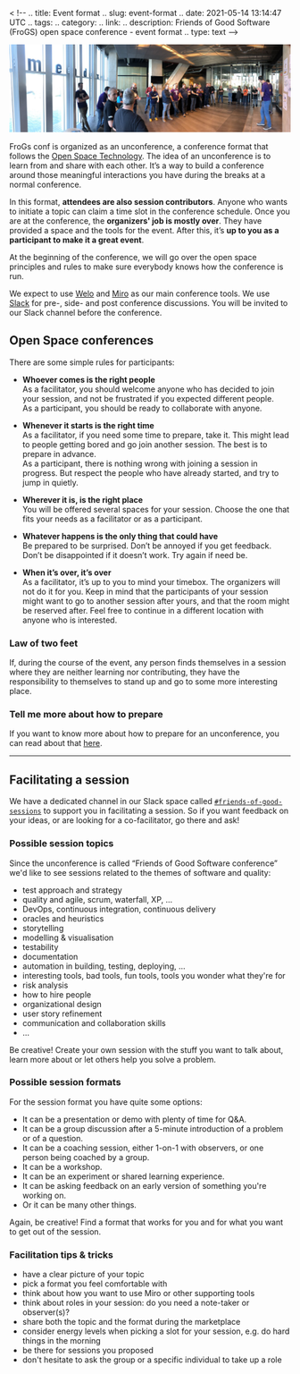 < !--
.. title: Event format
.. slug: event-format
.. date: 2021-05-14 13:14:47 UTC
.. tags: 
.. category: 
.. link: 
.. description: Friends of Good Software (FroGS) open space conference - event format
.. type: text
-->

![open space marketplace](/assets/images/event-format.jpeg)

FroGs conf is organized as an unconference, a conference format that follows the [Open Space Technology](http://en.wikipedia.org/wiki/Open_Space_Technology#Guiding_principles_and_one_law). The idea of an unconference is to learn from and share with each other. It’s a way to build a conference around those meaningful interactions you have during the breaks at a normal conference.

In this format, __attendees are also session contributors__. Anyone who wants to initiate a topic can claim a time slot in the conference schedule. Once you are at the conference, the __organizers' job is mostly over__. They have provided a space and the tools for the event. After this, it’s __up to you as a participant to make it a great event__.

At the beginning of the conference, we will go over the open space principles and rules to make sure everybody knows how the conference is run.

We expect to use [Welo](https://www.welo.space/) and [Miro](https://miro.com/) as our main conference tools. We use [Slack](http://slack.com/) for pre-, side- and post conference discussions. You will be invited to our Slack channel before the conference.


## Open Space conferences

There are some simple rules for participants:

- __Whoever comes is the right people__  
	As a facilitator, you should welcome anyone who has decided to join your session, and not be frustrated if you expected different people.  
	As a participant, you should be ready to collaborate with anyone.

- __Whenever it starts is the right time__  
	As a facilitator, if you need some time to prepare, take it. This might lead to people getting bored and go join another session. The best is to prepare in advance.  
	As a participant, there is nothing wrong with joining a session in progress. But respect the people who have already started, and try to jump in quietly.

- __Wherever it is, is the right place__  
	You will be offered several spaces for your session. Choose the one that fits your needs as a facilitator or as a participant.

- __Whatever happens is the only thing that could have__  
	Be prepared to be surprised. Don’t be annoyed if you get feedback. Don’t be disappointed if it doesn’t work. Try again if need be.

- __When it’s over, it’s over__  
	As a facilitator, it’s up to you to mind your timebox. The organizers will not do it for you. Keep in mind that the participants of your session might want to go to another session after yours, and that the room might be reserved after. Feel free to continue in a different location with anyone who is interested.

### Law of two feet
If, during the course of the event, any person finds themselves in a session where they are neither learning nor contributing, they have the responsibility to themselves to stand up and go to some more interesting place.

### Tell me more about how to prepare

If you want to know more about how to prepare for an unconference, you can read about that [here](https://unconference.net/unconferencing-how-to-prepare-to-attend-an-unconference/).

---

## <a name="facilitating-a-session"></a> Facilitating a session

We have a dedicated channel in our Slack space called [`#friends-of-good-sessions`](https://frogsconf.slack.com/archives/C02QF5ME277) to support you in facilitating a session. So if you want feedback on your ideas, or are looking for a co-facilitator, go there and ask!

### Possible session topics

Since the unconference is called “Friends of Good Software conference” we'd like to see sessions related to the themes of software and quality:

- test approach and strategy
- quality and agile, scrum, waterfall, XP, ...
- DevOps, continuous integration, continuous delivery
- oracles and heuristics
- storytelling
- modelling & visualisation
- testability
- documentation
- automation in building, testing, deploying, ...
- interesting tools, bad tools, fun tools, tools you wonder what they're for
- risk analysis
- how to hire people
- organizational design
- user story refinement
- communication and collaboration skills
- ...

Be creative! Create your own session with the stuff you want to talk about, learn more about or let others help you solve a problem.


### Possible session formats

For the session format you have quite some options:

- It can be a presentation or demo with plenty of time for Q&A.
- It can be a group discussion after a 5-minute introduction of a problem or of a question.
- It can be a coaching session, either 1-on-1 with observers, or one person being coached by a group.
- It can be a workshop.
- It can be an experiment or shared learning experience.
- It can be asking feedback on an early version of something you're working on.
- Or it can be many other things.

Again, be creative! Find a format that works for you and for what you want to get out of the session.


### Facilitation tips & tricks
- have a clear picture of your topic
- pick a format you feel comfortable with
- think about how you want to use Miro or other supporting tools
- think about roles in your session: do you need a note-taker or observer(s)?
- share both the topic and the format during the marketplace
- consider energy levels when picking a slot for your session, e.g. do hard things in the morning
- be there for sessions you proposed
- don't hesitate to ask the group or a specific individual to take up a role
